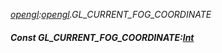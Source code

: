 _[opengl](../../modules/opengl/opengl-module.md):[opengl](../../modules/opengl/opengl-module.md).GL\_CURRENT\_FOG\_COORDINATE_
##### Const GL\_CURRENT\_FOG\_COORDINATE:[Int](../../modules/wonkey/wonkey-types-int.md)
